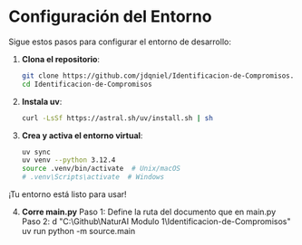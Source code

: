 
# Configuración del Entorno

Sigue estos pasos para configurar el entorno de desarrollo:

1. **Clona el repositorio**:
   ```bash
   git clone https://github.com/jdqniel/Identificacion-de-Compromisos.git
   cd Identificacion-de-Compromisos
   ```

2. **Instala uv**:
   ```bash
   curl -LsSf https://astral.sh/uv/install.sh | sh
   ```

3. **Crea y activa el entorno virtual**:
   ```bash
   uv sync
   uv venv --python 3.12.4
   source .venv/bin/activate  # Unix/macOS
   # .venv\Scripts\activate  # Windows
   ```
¡Tu entorno está listo para usar!

4. **Corre main.py**
Paso 1: Define la ruta del documento que en main.py
Paso 2: d "C:\Github\NaturAI Modulo 1\Identificacion-de-Compromisos"
uv run python -m source.main